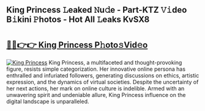 ## King Princess 𝙻eaked 𝙽u𝚍e - Part-KTZ 𝚅𝚒deo B𝚒kini 𝙿hotos - Hot All 𝙻eaks KvSX8

# <h2><a href="http://ld1fx0.urlbe.top/?page=King+Princess">🔗🔗👉👉 King Princess P𝚑oto𝚜Vid𝚎o</a></h2>

[![King Princess](https://i.imgur.com/eBuTRDB.gif)](http://ld1fx0.urlbe.top/?page=King+Princess)
King Princess, a multifaceted and thought-provoking figure, resists simple categorization. Her innovative online persona has enthralled and infuriated followers, generating discussions on ethics, artistic expression, and the dynamics of virtual societies. Despite the uncertainty of her next actions, her mark on online culture is indelible. Armed with an unwavering spirit and undeniable allure, King Princess influence on the digital landscape is unparalleled.
